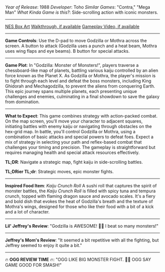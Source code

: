 *Year of Release*: 1988
*Developer*: Toho
*Similar Games*: "Contra," "Mega Man"
*What Kinda Game is this?*: Side-scrolling action with iconic monsters.

---
[NES Box Art](https://www.google.com/search?tbm=isch&q=NES+Box+Art+Godzilla+-+Monster+of+Monsters!) 
[Walkthrough, if available](https://www.google.com/search?q=Walkthrough+NES+Godzilla+-+Monster+of+Monsters!)
[Gameplay Video, if available](https://www.youtube.com/results?search_query=gameplay+NES+Godzilla+-+Monster+of+Monsters!) 

- - -
**Game Controls**:
Use the D-pad to move Godzilla or Mothra across the screen. A button to attack (Godzilla uses a punch and a heat beam, Mothra uses wing flaps and eye beams). B button for special attacks.

- - -
**Game Plot**:
In "Godzilla: Monster of Monsters!", players traverse a chessboard-like map of planets, battling various kaiju controlled by an alien force known as the Planet X. As Godzilla or Mothra, the player's mission is to fight through each level and defeat the boss monsters, including King Ghidorah and Mechagodzilla, to prevent the aliens from conquering Earth. This epic journey spans multiple planets, each presenting unique challenges and enemies, culminating in a final showdown to save the galaxy from domination.

- - -
**What to Expect**: 
This game combines strategy with action-packed combat. On the map screen, you'll move your character to adjacent squares, initiating battles with enemy kaiju or navigating through obstacles on the hex-grid map. In battle, you'll control Godzilla or Mothra, using a combination of basic attacks and special powers to defeat foes. Expect a mix of strategy in selecting your path and reflex-based combat that challenges your timing and precision. The gameplay is straightforward but requires managing health and special attack resources effectively.

**TL;DR**:
Navigate a strategic map, fight kaiju in side-scrolling battles.

**TL;DRier TL;dr**: 
Strategic moves, epic monster fights.

---
**Inspired Food Item**: *Kaiju Crunch Roll*
A sushi roll that captures the spirit of monster battles, the *Kaiju Crunch Roll* is filled with spicy tuna and tempura crunch, topped with flaming dragon sauce and avocado scales. It's a fiery and bold dish that evokes the heat of Godzilla's breath and the texture of Mothra's wings, designed for those who like their food with a bit of a kick and a lot of character.

---
**Lil' Jeffrey's Review**: 
"Godzilla is AWESOME! 🐉🔥 I beat so many monsters!"

---
**Jeffrey's Mom's Review**: 
"It seemed a bit repetitive with all the fighting, but Jeffrey seemed to enjoy it quite a bit."

---
🔥 **OGG REVIEW TIME** 🔥: 
"OGG LIKE BIG MONSTER FIGHT. 🐉💥 OGG SAY GAME GOOD FOR SMASH!"